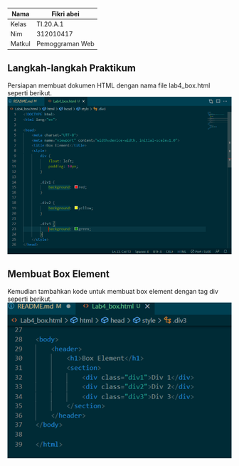 | Nama       | Fikri abei |
|------------|------------|
| Kelas      | TI.20.A.1  |
| Nim        | 312010417  |
| Matkul     | Pemoggraman Web |

## Langkah-langkah Praktikum
Persiapan membuat dokumen HTML dengan nama file lab4_box.html seperti berikut.
![Lab4Web](img/h1.png)
## Membuat Box Element
Kemudian tambahkan kode untuk membuat box element dengan tag div seperti berikut.
![Lab4Web](img/h2.png)